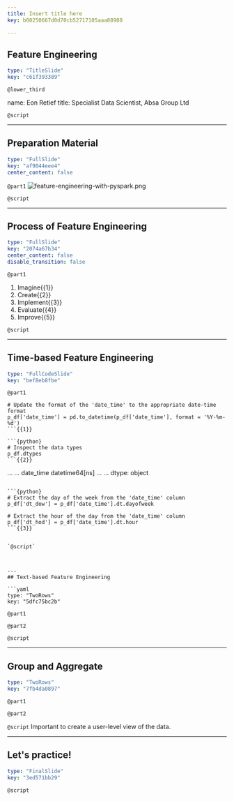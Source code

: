 ```yaml
---
title: Insert title here
key: b00250667d0d70cb52717105aaa88908

---
```

## Feature Engineering

```yaml
type: "TitleSlide"
key: "c61f393389"
```

`@lower_third`

name: Eon Retief
title: Specialist Data Scientist, Absa Group Ltd


`@script`



---
## Preparation Material

```yaml
type: "FullSlide"
key: "af9044eee4"
center_content: false
```

`@part1`
![feature-engineering-with-pyspark.png](https://assets.datacamp.com/production/repositories/4477/datasets/7aff4265bb82379f6f2f590c6fa2688828e8e5e0/feature-engineering-with-pyspark.png)


`@script`



---
## Process of Feature Engineering

```yaml
type: "FullSlide"
key: "2074a67b34"
center_content: false
disable_transition: false
```

`@part1`
1. Imagine{{1}}
2. Create{{2}}
3. Implement{{3}}
4. Evaluate{{4}}
5. Improve{{5}}


`@script`



---
## Time-based Feature Engineering

```yaml
type: "FullCodeSlide"
key: "bef8eb8fbe"
```

`@part1`
```{python}
# Update the format of the 'date_time' to the appropriate date-time format
p_df['date_time'] = pd.to_datetime(p_df['date_time'], format = '%Y-%m-%d')
```{{1}}

```{python}
# Inspect the data types
p_df.dtypes
```{{2}}

```
...                     ...
date_time    datetime64[ns]
...                     ...
dtype: object
```{{2}}

```{python}
# Extract the day of the week from the 'date_time' column
p_df['dt_dow'] = p_df['date_time'].dt.dayofweek

# Extract the hour of the day from the 'date_time' column
p_df['dt_hod'] = p_df['date_time'].dt.hour
```{{3}}


`@script`



---
## Text-based Feature Engineering

```yaml
type: "TwoRows"
key: "5dfc75bc2b"
```

`@part1`



`@part2`



`@script`



---
## Group and Aggregate

```yaml
type: "TwoRows"
key: "7fb4da0897"
```

`@part1`



`@part2`



`@script`
Important to create a user-level view of the data.


---
## Let's practice!

```yaml
type: "FinalSlide"
key: "3ed571bb29"
```

`@script`


